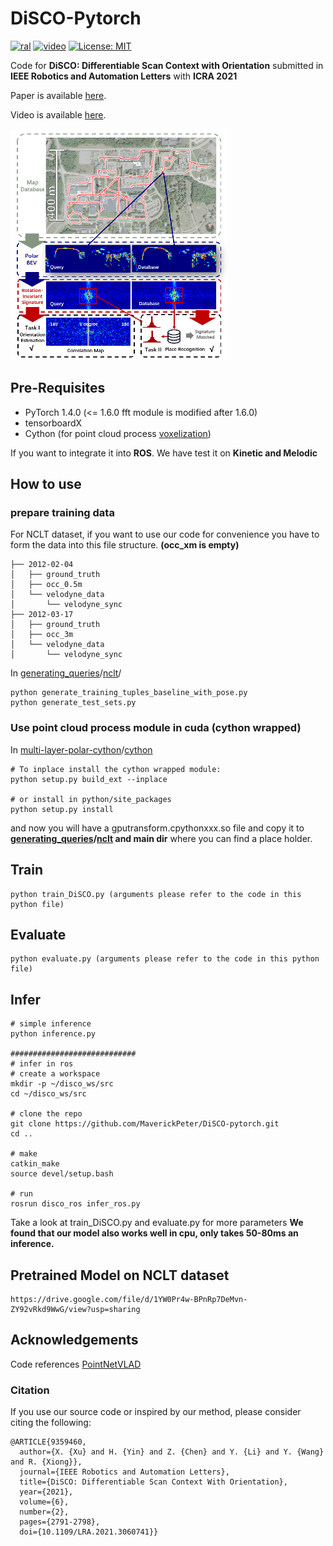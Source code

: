 # DiSCO-Pytorch
[![ral](https://img.shields.io/badge/ieee-ral2021-red.svg)](https://ieeexplore.ieee.org/document/9359460)
[![video](https://img.shields.io/badge/video-ral2021-blue.svg)](https://youtu.be/SludumGuLYo)
[![License: MIT](https://img.shields.io/badge/License-MIT-yellow.svg)](https://opensource.org/licenses/MIT)


Code for **DiSCO: Differentiable Scan Context with Orientation** submitted in **IEEE Robotics and Automation Letters**  with **ICRA 2021**

Paper is available [here](https://ieeexplore.ieee.org/document/9359460).

Video is available [here](https://youtu.be/SludumGuLYo).

![teaser](./doc/Teaser.png)

## Pre-Requisites
* PyTorch 1.4.0 (<= 1.6.0 fft module is modified after 1.6.0)
* tensorboardX
* Cython (for point cloud process [voxelization](https://github.com/ZJU-Robotics-Lab/Voxelization_API.git))

If you want to integrate it into **ROS**. We have test it on **Kinetic and Melodic**

## How to use

### prepare training data

For NCLT dataset, if you want to use our code for convenience you have to form the data into this file structure. **(occ_xm is empty)**

```
├── 2012-02-04
│   ├── ground_truth
│   ├── occ_0.5m
│   └── velodyne_data
│       └── velodyne_sync
├── 2012-03-17
│   ├── ground_truth
│   ├── occ_3m
│   └── velodyne_data
│       └── velodyne_sync
```

In [generating_queries](https://github.com/MaverickPeter/DiSCO-pytorch/tree/main/generating_queries)/[nclt](https://github.com/MaverickPeter/DiSCO-pytorch/tree/main/generating_queries/nclt)/

```
python generate_training_tuples_baseline_with_pose.py
python generate_test_sets.py
```

### Use point cloud process module in cuda (cython wrapped)

In [multi-layer-polar-cython](https://github.com/MaverickPeter/DiSCO-pytorch/tree/main/multi-layer-polar-cython)/[cython](https://github.com/MaverickPeter/DiSCO-pytorch/tree/main/multi-layer-polar-cython/cython)

```
# To inplace install the cython wrapped module:
python setup.py build_ext --inplace

# or install in python/site_packages
python setup.py install
```

and now you will have a gputransform.cpythonxxx.so file and copy it to **[generating_queries](https://github.com/MaverickPeter/DiSCO-pytorch/tree/main/generating_queries)/[nclt](https://github.com/MaverickPeter/DiSCO-pytorch/tree/main/generating_queries/nclt) and main dir** where you can find a place holder.

## Train

```
python train_DiSCO.py (arguments please refer to the code in this python file)
```

## Evaluate
```
python evaluate.py (arguments please refer to the code in this python file)
```

## Infer

```
# simple inference
python inference.py

############################
# infer in ros
# create a workspace
mkdir -p ~/disco_ws/src
cd ~/disco_ws/src

# clone the repo
git clone https://github.com/MaverickPeter/DiSCO-pytorch.git
cd ..

# make
catkin_make
source devel/setup.bash

# run
rosrun disco_ros infer_ros.py
```

Take a look at train_DiSCO.py and evaluate.py for more parameters
**We found that our model also works well in cpu, only takes 50-80ms an inference.**

## Pretrained Model on NCLT dataset
```
https://drive.google.com/file/d/1YW0Pr4w-BPnRp7DeMvn-ZY92vRkd9WwG/view?usp=sharing
```

## Acknowledgements

Code references [PointNetVLAD](https://github.com/cattaneod/PointNetVlad-Pytorch)

### Citation

If you use our source code or inspired by our method, please consider citing the following:

```
@ARTICLE{9359460,
  author={X. {Xu} and H. {Yin} and Z. {Chen} and Y. {Li} and Y. {Wang} and R. {Xiong}},
  journal={IEEE Robotics and Automation Letters}, 
  title={DiSCO: Differentiable Scan Context With Orientation}, 
  year={2021},
  volume={6},
  number={2},
  pages={2791-2798},
  doi={10.1109/LRA.2021.3060741}}
```

